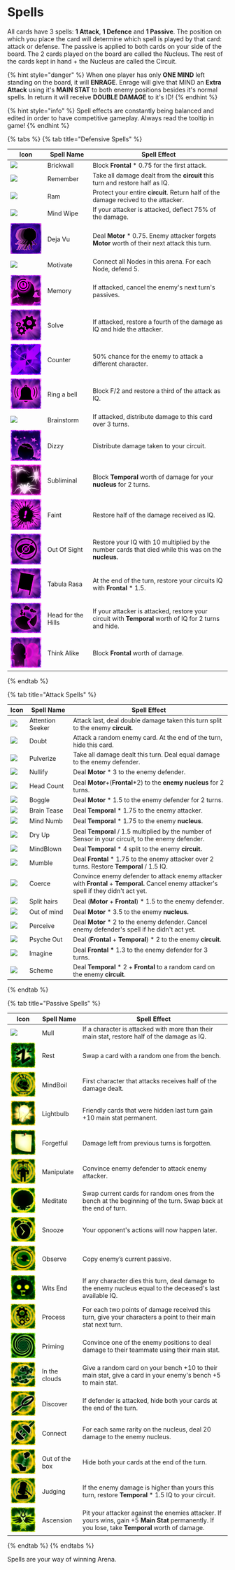 # Spells

All cards have 3 spells: **1 Attack**, **1 Defence** and **1 Passive**. The position on which you place the card will determine which spell is played by that card: attack or defense. The passive is applied to both cards on your side of the board. The 2 cards played on the board are called the Nucleus. The rest of the cards kept in hand + the Nucleus are called the Circuit.

{% hint style="danger" %}
When one player has only **ONE MIND** left standing on the board, it will **ENRAGE**. Enrage will give that MIND an **Extra Attack** using it's **MAIN STAT** to both enemy positions besides it's normal spells. In return it will receive **DOUBLE DAMAGE** to it's ID!
{% endhint %}

{% hint style="info" %}
Spell effects are constantly being balanced and edited in order to have competitive gameplay. Always read the tooltip in game!
{% endhint %}

{% tabs %}
{% tab title="Defensive Spells" %}


| Icon                                                     | Spell Name         | Spell Effect                                                                                           |
| -------------------------------------------------------- | ------------------ | ------------------------------------------------------------------------------------------------------ |
| ![](../../../../.gitbook/assets/128\_Brickwall.jpg)      | Brickwall          | Block **Frontal** \* 0.75 for the first attack.                                                        |
| ![](<../../../../.gitbook/assets/128\_Remember (1).jpg>) | Remember           | Take all damage dealt from the **circuit** this turn and restore half as IQ.                           |
| ![](../../../../.gitbook/assets/128\_Ram.jpg)            | Ram                | Protect your entire **circuit**. Return half of the damage recived to the attacker.                    |
| ![](<../../../../.gitbook/assets/128\_MindWipe (1).jpg>) | Mind Wipe          | If your attacker is attacked, deflect 75% of the damage.                                               |
| ![](../../../../.gitbook/assets/DejaVu.png)              | Deja Vu            | Deal **Motor** \* 0.75. Enemy attacker forgets **Motor** worth of their next attack this turn.         |
| ![](../../../../.gitbook/assets/128\_Motivate.jpg)       | Motivate           | Connect all Nodes in this arena. For each Node, defend 5.                                              |
| ![](../../../../.gitbook/assets/Memory.png)              | Memory             | If attacked, cancel the enemy's next turn's passives.                                                  |
| ![](../../../../.gitbook/assets/Solve.png)               | Solve              | If attacked, restore a fourth of the damage as IQ and hide the attacker.                               |
| ![](../../../../.gitbook/assets/Counter.png)             | Counter            | 50% chance for the enemy to attack a different character.                                              |
| ![](<../../../../.gitbook/assets/RingABell (1).png>)     | Ring a bell        | Block F/2 and restore a third of the attack as IQ.                                                     |
| ![](../../../../.gitbook/assets/128\_Brainstorm.jpg)     | Brainstorm         | If attacked, distribute damage to this card over 3 turns.                                              |
| ![](../../../../.gitbook/assets/Dizzy.png)               | Dizzy              | Distribute damage taken to your circuit.                                                               |
| ![](../../../../.gitbook/assets/Subliminal.png)          | Subliminal         | Block **Temporal** worth of damage for your **nucleus** for 2 turns.                                   |
| ![](../../../../.gitbook/assets/Faint.png)               | Faint              | Restore half of the damage received as IQ.                                                             |
| ![](../../../../.gitbook/assets/OutOfSight.png)          | Out Of Sight       | Restore your IQ with 10 multiplied by the number cards that died while this was on the **nucleus.**    |
| ![](../../../../.gitbook/assets/TabulaRasa.png)          | Tabula Rasa        | At the end of the turn, restore your circuits IQ with **Frontal** \* 1.5.                              |
| ![](../../../../.gitbook/assets/HeadForTheHills.png)     | Head for the Hills | If your attacker is attacked, restore your circuit with **Temporal** worth of IQ for 2 turns and hide. |
| ![](../../../../.gitbook/assets/ThinkAlike.png)          | Think Alike        | Block **Frontal** worth of damage.                                                                     |
{% endtab %}

{% tab title="Attack Spells" %}


| Icon                                                      | Spell Name        | Spell Effect                                                                                                                            |
| --------------------------------------------------------- | ----------------- | --------------------------------------------------------------------------------------------------------------------------------------- |
| ![](../../../../.gitbook/assets/128\_AttentionSeeker.jpg) | Attention Seeker  | Attack last, deal double damage taken this turn split to the enemy **circuit.**                                                         |
| ![](../../../../.gitbook/assets/128\_Doubt.jpg)           | Doubt             | Attack a random enemy card. At the end of the turn, hide this card.                                                                     |
| ![](../../../../.gitbook/assets/128\_Pulverize.jpg)       | Pulverize         | Take all damage dealt this turn. Deal equal damage to the enemy defender.                                                               |
| ![](../../../../.gitbook/assets/128\_Nullify.jpg)         | Nullify           | Deal **Motor** \* 3 to the enemy defender.                                                                                              |
| ![](<../../../../.gitbook/assets/128\_Headcount (1).jpg>) | Head Count        | Deal **Motor**+(**Frontal**\*2) to the **enemy** **nucleus** for 2 turns.                                                               |
| ![](../../../../.gitbook/assets/128\_Boggle.jpg)          | Boggle            | Deal **Motor** \* 1.5 to the enemy defender for 2 turns.                                                                                |
| ![](../../../../.gitbook/assets/128\_BrainTease.jpg)      | Brain Tease       | Deal **Temporal** \* 1.75 to the enemy attacker.                                                                                        |
| ![](../../../../.gitbook/assets/128\_Mind\_Numb.jpg)      | Mind Numb         | Deal **Temporal** \* 1.75 to the enemy **nucleus**.                                                                                     |
| ![](<../../../../.gitbook/assets/128\_DryUp (1).jpg>)     | Dry Up            | Deal **Temporal** / 1.5 multiplied by the number of Sensor in your circuit, to the enemy defender.                                      |
| ![](<../../../../.gitbook/assets/128\_Mindblown (3).jpg>) | MindBlown         | Deal **Temporal** \* 4 split to the enemy **circuit.**                                                                                  |
| ![](../../../../.gitbook/assets/128\_Mumble.jpg)          | Mumble            | Deal **Frontal** \* 1.75 to the enemy attacker over 2 turns. Restore **Temporal** / 1.5 IQ.                                             |
| ![](../../../../.gitbook/assets/128\_Coerce.jpg)          | Coerce            | Convince enemy defender to attack enemy attacker with **Frontal** + **Temporal.** Cancel enemy attacker's spell if they didn't act yet. |
| ![](../../../../.gitbook/assets/128\_SplittingHairs.jpg)  | Split hairs       | Deal (**Motor** + **Frontal**) \* 1.5 to the enemy defender.                                                                            |
| ![](../../../../.gitbook/assets/128\_OutOfMind.jpg)       | Out of mind       | Deal **Motor** \* 3.5 to the enemy **nucleus.**                                                                                         |
| ![](../../../../.gitbook/assets/128\_Percieve.jpg)        | Perceive          | Deal **Motor** \* 2 to the enemy defender. Cancel enemy defender's spell if he didn't act yet.                                          |
| ![](../../../../.gitbook/assets/128\_PsycheOut.jpg)       | Psyche Out        | Deal (**Frontal** + **Temporal**) \* 2 to the enemy **circuit**.                                                                        |
| ![](../../../../.gitbook/assets/128\_Imagine.jpg)         | Imagine           | Deal **Frontal \*** 1.3  to the enemy defender for 3 turns.                                                                             |
| ![](../../../../.gitbook/assets/128\_Scheme.jpg)          | Scheme            | Deal **Temporal** \* 2 + **Frontal** to a random card on the enemy **circuit**.                                                         |
{% endtab %}

{% tab title="Passive Spells" %}


| Icon                                             | Spell Name     | Spell Effect                                                                                                                                      |
| ------------------------------------------------ | -------------- | ------------------------------------------------------------------------------------------------------------------------------------------------- |
| ![](../../../../.gitbook/assets/128\_Mull.jpg)   | Mull           | If a character is attacked with more than their main stat, restore half of the damage as IQ.                                                      |
| ![](../../../../.gitbook/assets/Rest.png)        | Rest           | Swap a card with a random one from the bench.                                                                                                     |
| ![](../../../../.gitbook/assets/MindBoil.png)    | MindBoil       | First character that attacks receives half of the damage dealt.                                                                                   |
| ![](../../../../.gitbook/assets/Lightbulb.png)   | Lightbulb      | Friendly cards that were hidden last turn gain +10 main stat permanent.                                                                           |
| ![](../../../../.gitbook/assets/PostItNote.png)  | Forgetful      | Damage left from previous turns is forgotten.                                                                                                     |
| ![](../../../../.gitbook/assets/Manipulate.png)  | Manipulate     | Convince enemy defender to attack enemy attacker.                                                                                                 |
| ![](../../../../.gitbook/assets/Meditate.png)    | Meditate       | Swap current cards for random ones from the bench at the beginning of the turn. Swap back at the end of turn.                                     |
| ![](../../../../.gitbook/assets/Snooze.png)      | Snooze         | Your opponent's actions will now happen later.                                                                                                    |
| ![](../../../../.gitbook/assets/Observe.png)     | Observe        | Copy enemy’s current passive.                                                                                                                     |
| ![](../../../../.gitbook/assets/WitsEnd.png)     | Wits End       | If any character dies this turn, deal damage to the enemy nucleus equal to the deceased's last available IQ.                                      |
| ![](../../../../.gitbook/assets/Process.png)     | Process        | For each two points of damage received this turn, give your characters a point to their main stat next turn.                                      |
| ![](../../../../.gitbook/assets/Priming.png)     | Priming        | Convince one of the enemy positions to deal damage to their teammate using their main stat.                                                       |
| ![](../../../../.gitbook/assets/InTheClouds.png) | In the clouds  | Give a random card on your bench +10 to their main stat, give a card in your enemy's bench +5 to main stat.                                       |
| ![](../../../../.gitbook/assets/Discover.png)    | Discover       | If defender is attacked, hide both your cards at the end of the turn.                                                                             |
| ![](../../../../.gitbook/assets/Connect.png)     | Connect        | For each same rarity on the nucleus, deal 20 damage to the enemy nucleus.                                                                         |
| ![](../../../../.gitbook/assets/OutOfTheBox.png) | Out of the box | Hide both your cards at the end of the turn.                                                                                                      |
| ![](../../../../.gitbook/assets/Judging.png)     | Judging        | If the enemy damage is higher than yours this turn, restore **Temporal** \* 1.5 IQ to your circuit.                                               |
| ![](../../../../.gitbook/assets/Ascension.png)   | Ascension      | Pit your attacker against the enemies attacker. If yours wins, gain +5 **Main Stat** permanently. If you lose, take **Temporal** worth of damage. |
{% endtab %}
{% endtabs %}

Spells are your way of winning Arena.&#x20;
